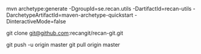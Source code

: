 mvn archetype:generate -DgroupId=se.recan.utils -DartifactId=recan-utils -DarchetypeArtifactId=maven-archetype-quickstart -DinteractiveMode=false

git clone git@github.com:recangit/recan-git.git

git push -u origin master
git pull origin master
